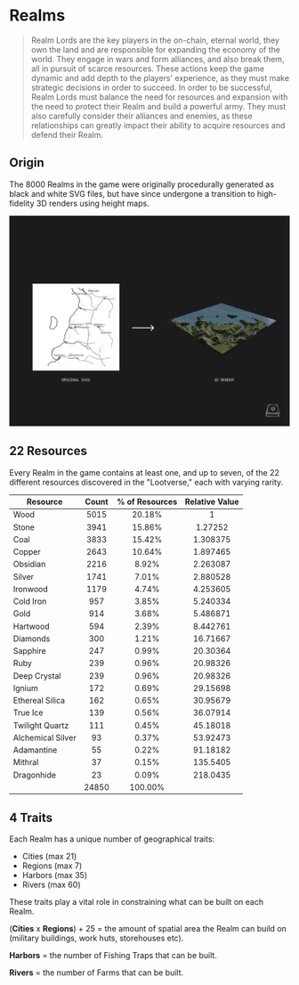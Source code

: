 # Realms

> Realm Lords are the key players in the on-chain, eternal world, they own the land and are responsible for expanding the economy of the world. They engage in wars and form alliances, and also break them, all in pursuit of scarce resources. These actions keep the game dynamic and add depth to the players' experience, as they must make strategic decisions in order to succeed. In order to be successful, Realm Lords must balance the need for resources and expansion with the need to protect their Realm and build a powerful army. They must also carefully consider their alliances and enemies, as these relationships can greatly impact their ability to acquire resources and defend their Realm. 

## Origin

The 8000 Realms in the game were originally procedurally generated as black and white SVG files, but have since undergone a transition to high-fidelity 3D renders using height maps.

![Realms Low-High Fidelity](/static/img/game/realms-low-fid.png)


 ## 22 Resources

Every Realm in the game contains at least one, and up to seven, of the 22 different resources discovered in the "Lootverse," each with varying rarity. 

|     Resource      | Count | % of Resources | Relative Value |
|-------------------|:-----:|:--------------:|:--------------:|
| Wood              |  5015 |     20.18%     |        1       |
| Stone             |  3941 |     15.86%     |     1.27252    |
| Coal              |  3833 |     15.42%     |    1.308375    |
| Copper            |  2643 |     10.64%     |    1.897465    |
| Obsidian          |  2216 |      8.92%     |    2.263087    |
| Silver            |  1741 |      7.01%     |    2.880528    |
| Ironwood          |  1179 |      4.74%     |    4.253605    |
| Cold Iron         |  957  |      3.85%     |    5.240334    |
| Gold              |  914  |      3.68%     |    5.486871    |
| Hartwood          |  594  |      2.39%     |    8.442761    |
| Diamonds          |  300  |      1.21%     |    16.71667    |
| Sapphire          |  247  |      0.99%     |    20.30364    |
| Ruby              |  239  |      0.96%     |    20.98326    |
| Deep Crystal      |  239  |      0.96%     |    20.98326    |
| Ignium            |  172  |      0.69%     |    29.15698    |
| Ethereal Silica   |  162  |      0.65%     |    30.95679    |
| True Ice          |  139  |      0.56%     |    36.07914    |
| Twilight Quartz   |  111  |      0.45%     |    45.18018    |
| Alchemical Silver |   93  |      0.37%     |    53.92473    |
| Adamantine        |   55  |      0.22%     |    91.18182    |
| Mithral           |   37  |      0.15%     |    135.5405    |
| Dragonhide        |   23  |      0.09%     |    218.0435    |
|                   | 24850 |     100.00%    |                |

## 4 Traits

Each Realm has a unique number of geographical traits: 
- Cities (max 21) 
- Regions (max 7)
- Harbors (max 35)
- Rivers (max 60)

These traits play a vital role in constraining what can be built on each Realm. 

(**Cities** x **Regions**) + 25 = the amount of spatial area the Realm can build on (military buildings, work huts, storehouses etc).

**Harbors** = the number of Fishing Traps that can be built.

**Rivers** = the number of Farms that can be built. 


